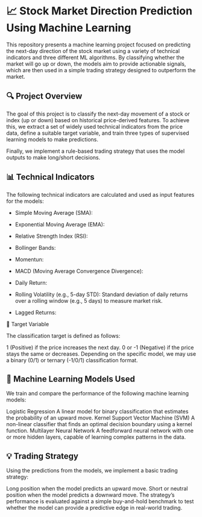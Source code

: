 # 📈 Stock Market Direction Prediction Using Machine Learning

This repository presents a machine learning project focused on predicting the next-day direction of the stock market using a variety of technical indicators and three different ML algorithms. By classifying whether the market will go up or down, the models aim to provide actionable signals, which are then used in a simple trading strategy designed to outperform the market.

## 🔍 Project Overview

The goal of this project is to classify the next-day movement of a stock or index (up or down) based on historical price-derived features. To achieve this, we extract a set of widely used technical indicators from the price data, define a suitable target variable, and train three types of supervised learning models to make predictions.

Finally, we implement a rule-based trading strategy that uses the model outputs to make long/short decisions.

## 📊 Technical Indicators

The following technical indicators are calculated and used as input features for the models:

* Simple Moving Average (SMA):

* Exponential Moving Average (EMA):

* Relative Strength Index (RSI):

* Bollinger Bands:

* Momentun:

* MACD (Moving Average Convergence Divergence):

* Daily Return:

* Rolling Volatility (e.g., 5-day STD):
Standard deviation of daily returns over a rolling window (e.g., 5 days) to measure market risk.
* Lagged Returns:

🎯 Target Variable

The classification target is defined as follows:

1 (Positive) if the price increases the next day.
0 or -1 (Negative) if the price stays the same or decreases.
Depending on the specific model, we may use a binary (0/1) or ternary (-1/0/1) classification format.

## 🤖 Machine Learning Models Used

We train and compare the performance of the following machine learning models:

Logistic Regression
A linear model for binary classification that estimates the probability of an upward move.
Kernel Support Vector Machine (SVM)
A non-linear classifier that finds an optimal decision boundary using a kernel function.
Multilayer Neural Network
A feedforward neural network with one or more hidden layers, capable of learning complex patterns in the data.
## 💡 Trading Strategy

Using the predictions from the models, we implement a basic trading strategy:

Long position when the model predicts an upward move.
Short or neutral position when the model predicts a downward move.
The strategy’s performance is evaluated against a simple buy-and-hold benchmark to test whether the model can provide a predictive edge in real-world trading.
